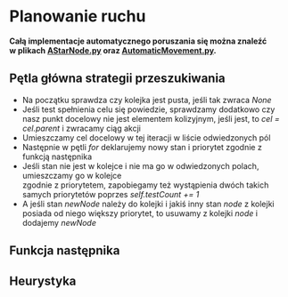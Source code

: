 # Planowanie ruchu

**Całą implementacje automatycznego poruszania się można znaleźć  
w plikach [AStarNode.py](https://git.wmi.amu.edu.pl/s444409/DSZI_Survival/src/development/src/Al/AStarNode.py) oraz
 [AutomaticMovement.py](https://git.wmi.amu.edu.pl/s444409/DSZI_Survival/src/development/src/Al/AutomaticMovement.py).**
 
## Pętla główna strategii przeszukiwania

* Na początku sprawdza czy kolejka jest pusta, jeśli tak zwraca *None*
* Jeśli test spełnienia celu się powiedzie, sprawdzamy dodatkowo czy nasz punkt docelowy nie jest elementem kolizyjnym, jeśli jest, to *cel = cel.parent* i zwracamy ciąg akcji
* Umieszczamy cel docelowy w tej iteracji w liście odwiedzonych pól
* Następnie w pętli *for* deklarujemy nowy stan i priorytet zgodnie z funkcją następnika
* Jeśli stan nie jest w kolejce i nie ma go w odwiedzonych polach, umieszczamy go w kolejce  
zgodnie z priorytetem, zapobiegamy też wystąpienia dwóch takich samych priorytetów poprzes *self.testCount += 1*
* A jeśli stan *newNode* należy do kolejki i jakiś inny stan *node* z kolejki posiada od niego większy priorytet, 
to usuwamy z kolejki *node* i dodajemy *newNode*

## Funkcja następnika

## Heurystyka